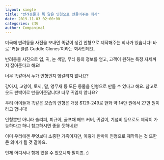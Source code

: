 ```yaml
---
layout: single
title: "반려동물과 똑 닮은 인형으로 만들어주는 회사"
date: 2019-11-03 02:00:00
categories: 감동
author: Companimal
---
```


미국에 반려동물 사진을 보내면 똑같이 생긴 인형으로 제작해주는 회사가 있습니다! 바로 '커들 클론 Cuddle Clones'이라는 회사인데요.

반려동물 사진으로 입, 귀, 눈 색깔, 무늬 등의 정보를 얻고, 고객이 원하는 특정 자세까지 잡아준다고 해요!

너무 똑같아서 누가 인형인지 헷갈리지 않나요?

강아지, 고양이, 토끼, 말, 앵무새 등 모든 동물을 인형으로 만들 수 있다고 해요. 참고로 옷도 판박이로 만들어준답니다! 너무 귀엽지 않나요?

우리 아이들과 똑같은 모습의 인형은 개당 $129-249로 한화 약 14만 원에서 27만 원이라고 합니다!

인형뿐만 아니라 슬리퍼, 피규어, 골프채 헤드 커버, 귀걸이, 기념비 등으로도 제작이 가능하다고 하니 참고하시면 좋을 듯하네요!

이미 우리에겐 무엇보다 소중한 가족이지만, 이렇게 판박이 인형으로 제작하는 것 또한 큰 의미가 될 것 같아요.

언제 어디서나 함께 있을 수 있으니까 말이죠. :)
